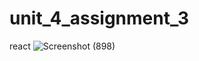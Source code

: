 # unit_4_assignment_3
react
![Screenshot (898)](https://github.com/ak1code/unit_4_assignment_3/assets/119414173/24d0572d-60b0-4289-9673-55c9b7eeee00)
